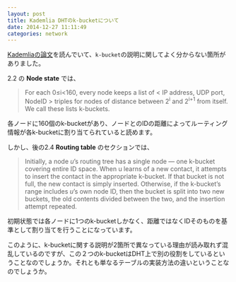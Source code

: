 ```yaml
---
layout: post
title: Kademlia DHTのk-bucketについて
date: 2014-12-27 11:11:49
categories: network
---
```

<p><a href="http://pdos.csail.mit.edu/~petar/papers/maymounkov-kademlia-lncs.pdf" rel="nofollow">Kademliaの論文</a>を読んでいて、<code>k-bucket</code>の説明に関してよく分からない箇所がありました。</p>

<p>2.2 の <strong>Node state</strong> では、</p>

<blockquote>
  <p>For each 0≤i&lt;160, every node keeps a list of &lt; IP address, UDP port,
  NodeID > triples for nodes of distance between 2<sup>i</sup> and
  2<sup>i+1</sup> from itself. We call these lists k-buckets.</p>
</blockquote>

<p>各ノードに160個のk-bucketがあり、ノードとのIDの距離によってルーティング情報が各k-bucketに割り当てられていると読めます。</p>

<p>しかし、後の2.4 <strong>Routing table</strong> のセクションでは、</p>

<blockquote>
  <p>Initially, a node <em>u</em>’s routing tree has a single node — one k-bucket
  covering entire ID space. When u learns of a new contact, it attempts
  to insert the contact in the appropriate k-bucket. If that bucket is
  not full, the new contact is simply inserted. Otherwise, if the
  k-bucket’s range includes <em>u</em>’s own node ID, then the bucket is split
  into two new buckets, the old contents divided between the two, and
  the insertion attempt repeated.</p>
</blockquote>

<p>初期状態では各ノードに1つのk-bucketしかなく、距離ではなくIDそのものを基準として割り当てを行うことになっています。</p>

<p>このように、k-bucketに関する説明が2箇所で異なっている理由が読み取れず混乱しているのですが、この２つのk-bucketはDHT上で別の役割をしているということなのでしょうか。それとも単なるテーブルの実装方法の違いということなのでしょうか。</p>
